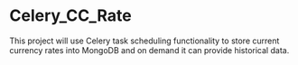 # Celery_CC_Rate
This project will use Celery task scheduling functionality to store current currency rates into MongoDB and on demand it can provide historical data.
